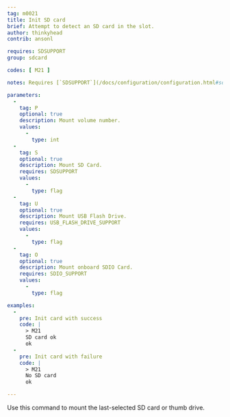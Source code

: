```yaml
---
tag: m0021
title: Init SD card
brief: Attempt to detect an SD card in the slot.
author: thinkyhead
contrib: ansonl

requires: SDSUPPORT
group: sdcard

codes: [ M21 ]

notes: Requires [`SDSUPPORT`](/docs/configuration/configuration.html#sd-card)

parameters:
  -
    tag: P
    optional: true
    description: Mount volume number.
    values:
      -
        type: int
  -
    tag: S
    optional: true
    description: Mount SD Card.
    requires: SDSUPPORT
    values:
      -
        type: flag
  -
    tag: U
    optional: true
    description: Mount USB Flash Drive.
    requires: USB_FLASH_DRIVE_SUPPORT
    values:
      -
        type: flag
  -
    tag: O
    optional: true
    description: Mount onboard SDIO Card.
    requires: SDIO_SUPPORT
    values:
      -
        type: flag

examples:
  -
    pre: Init card with success
    code: |
      > M21
      SD card ok
      ok
  -
    pre: Init card with failure
    code: |
      > M21
      No SD card
      ok

---
```


Use this command to mount the last-selected SD card or thumb drive.
